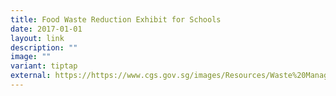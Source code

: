```yaml
---
title: Food Waste Reduction Exhibit for Schools
date: 2017-01-01
layout: link
description: ""
image: ""
variant: tiptap
external: https://https://www.cgs.gov.sg/images/Resources/Waste%20Management/schools_3x3_popup_straight.jpg
---
```

